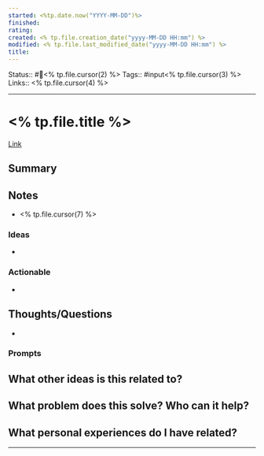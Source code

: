 ```yaml
---
started: <%tp.date.now("YYYY-MM-DD")%>
finished: 
rating: 
created: <% tp.file.creation_date("yyyy-MM-DD HH:mm") %>
modified: <% tp.file.last_modified_date("yyyy-MM-DD HH:mm") %>
title:
---
```


Status:: #📖<% tp.file.cursor(2) %>
Tags:: #input<% tp.file.cursor(3) %>
Links:: <% tp.file.cursor(4) %>
___

# <% tp.file.title %>

[Link](<% tp.file.cursor(6) %>)

## Summary

> 

## Notes
- <% tp.file.cursor(7) %>

### Ideas
- 

### Actionable
- 

## Thoughts/Questions
- 

### Prompts
**What other ideas is this related to?**
- 

**What problem does this solve? Who can it help?**
- 

**What personal experiences do I have related?**
- 

___


